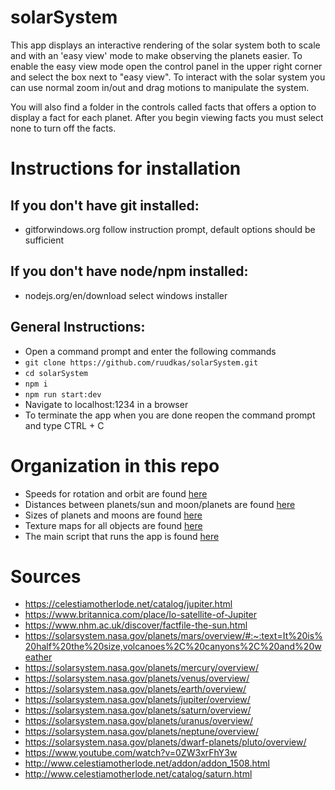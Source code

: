 # solarSystem
 This app displays an interactive rendering of the solar system both to scale and with an 'easy view' mode to make observing the planets easier. To enable the easy view mode open the control panel in the upper right corner and select the box next to "easy view". To interact with the solar system you can use normal zoom in/out and drag motions to manipulate the system. 

 You will also find a folder in the controls called facts that offers a option to display a fact for each planet. After you begin viewing facts you must select none to turn off the facts. 

# Instructions for installation
## If you don't have git installed:
- gitforwindows.org follow instruction prompt, default options should be sufficient
## If you don't have node/npm installed:
- nodejs.org/en/download select windows installer
## General Instructions:
- Open a command prompt and enter the following commands
- `git clone https://github.com/ruudkas/solarSystem.git`
- `cd solarSystem`
- `npm i`
- `npm run start:dev`
- Navigate to localhost:1234 in a browser
- To terminate the app when you are done reopen the command prompt and type CTRL + C

# Organization in this repo
- Speeds for rotation and orbit are found [here](./src/js/constants/speedConstants.js)
- Distances between planets/sun and moon/planets are found [here](./src/js/constants/distanceConstants.js)
- Sizes of planets and moons are found [here](./src/js/constants/sizeConstants.js)
- Texture maps for all objects are found [here](./src/img)
- The main script that runs the app is found [here](./scripts.js)

# Sources
- https://celestiamotherlode.net/catalog/jupiter.html
- https://www.britannica.com/place/Io-satellite-of-Jupiter
- https://www.nhm.ac.uk/discover/factfile-the-sun.html
- https://solarsystem.nasa.gov/planets/mars/overview/#:~:text=It%20is%20half%20the%20size,volcanoes%2C%20canyons%2C%20and%20weather
- https://solarsystem.nasa.gov/planets/mercury/overview/
- https://solarsystem.nasa.gov/planets/venus/overview/
- https://solarsystem.nasa.gov/planets/earth/overview/
- https://solarsystem.nasa.gov/planets/jupiter/overview/
- https://solarsystem.nasa.gov/planets/saturn/overview/
- https://solarsystem.nasa.gov/planets/uranus/overview/
- https://solarsystem.nasa.gov/planets/neptune/overview/
- https://solarsystem.nasa.gov/planets/dwarf-planets/pluto/overview/
- https://www.youtube.com/watch?v=0ZW3xrFhY3w
- http://www.celestiamotherlode.net/addon/addon_1508.html
- http://www.celestiamotherlode.net/catalog/saturn.html
